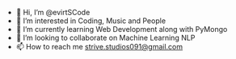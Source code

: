 - 👋 Hi, I’m @evirtSCode
- 👀 I’m interested in Coding, Music and People
- 🌱 I’m currently learning Web Development along with PyMongo
- 💞️ I’m looking to collaborate on Machine Learning NLP
- 📫 How to reach me strive.studios091@gmail.com

<!---
evirtSCode/evirtSCode is a ✨ special ✨ repository because its `README.md` (this file) appears on your GitHub profile.
You can click the Preview link to take a look at your changes.
--->
